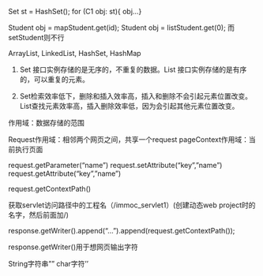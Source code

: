 Set<C1> st = HashSet<C1>();
for (C1 obj:  st){ obj…}

Student obj = mapStudent.get(id);
Student obj = listStudent.get(0);
而setStudent则不行

ArrayList, LinkedList, HashSet, HashMap


1. Set 接口实例存储的是无序的，不重复的数据。List 接口实例存储的是有序的，可以重复的元素。

2. Set检索效率低下，删除和插入效率高，插入和删除不会引起元素位置改变。List查找元素效率高，插入删除效率低，因为会引起其他元素位置改变。

作用域：数据存储的范围

Request作用域：相邻两个网页之间，共享一个request
pageContext作用域：当前执行页面

request.getParameter(“name”)
request.setAttribute(“key”,”name”)
request.getAttribute(“key”,”name”)


request.getContextPath()

获取servlet访问路径中的工程名（/immoc_servlet1）(创建动态web project时的名字，然后前面加/)

response.getWriter().append(“…”).append(request.getContextPath());

response.getWriter()用于想网页输出字符


String字符串””
char字符’’




